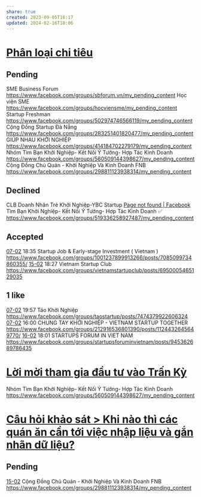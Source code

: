 ```yaml
---
share: true
created: 2023-09-05T16:17
updated: 2024-02-16T18:06
---
```


# [Phân loại chi tiêu](../../../../Tr%E1%BA%A5n%20K%E1%BB%B3/4%20Th%C3%A0nh%20ph%E1%BA%A9m/Truy%E1%BB%81n%20th%C3%B4ng/Ph%C3%A2n%20lo%E1%BA%A1i%20chi%20ti%C3%AAu.md)
## Pending
SME Business Forum https://www.facebook.com/groups/sbforum.vn/my_pending_content
Học viện SME https://www.facebook.com/groups/hocviensme/my_pending_content
Startup Freshman https://www.facebook.com/groups/502974746566119/my_pending_content
Cộng Đồng Startup Đà Nẵng https://www.facebook.com/groups/283251401820477/my_pending_content
GIÚP NHAU KHỞI NGHIỆP https://www.facebook.com/groups/414184702279179/my_pending_content
Nhóm Tìm Bạn Khởi Nghiệp- Kết Nối Ý Tưởng- Hợp Tác Kinh Doanh https://www.facebook.com/groups/560509144398627/my_pending_content
Cộng Đồng Chủ Quán - Khởi Nghiệp Và Kinh Doanh FNB https://www.facebook.com/groups/298811123938314/my_pending_content

## Declined
CLB Doanh Nhân Trẻ Khởi Nghiệp-YBC Startup [Page not found | Facebook](https://www.facebook.com/groups/854111068514353/my_declined_content)
Tìm Bạn Khởi Nghiệp- Kết Nối Ý Tưởng- Hợp Tác Kinh Doanh ✅ https://www.facebook.com/groups/519336258927487/my_pending_content

## Accepted
[07-02](07-02.md) 18:35 Startup Job & Early-stage Investment ( Vietnam ) https://www.facebook.com/groups/1001237899913266/posts/7085099734860355/
[15-02](15-02.md) 18:27 Vietnam Startup Club https://www.facebook.com/groups/vietnamstartupclub/posts/6950005465129035

## 1 like
[07-02](07-02.md) 19:57 Táo Khởi Nghiệp https://www.facebook.com/groups/taostartup/posts/7474379922606324
[07-02](07-02.md) 16:00 CHUNG TAY KHỞI NGHIỆP - VIETNAM STARTUP TOGETHER https://www.facebook.com/groups/212916536801390/posts/1124432645649770/
[16-02](16-02.md) 18:01 STARTUPS FORUM IN VIET NAM https://www.facebook.com/groups/startupsforuminvietnam/posts/945362689786435

# [Lời mời tham gia đầu tư vào Trấn Kỳ](../../../../Tr%E1%BA%A5n%20K%E1%BB%B3/4%20Th%C3%A0nh%20ph%E1%BA%A9m/Truy%E1%BB%81n%20th%C3%B4ng/L%E1%BB%9Di%20m%E1%BB%9Di%20tham%20gia%20%C4%91%E1%BA%A7u%20t%C6%B0%20v%C3%A0o%20Tr%E1%BA%A5n%20K%E1%BB%B3.md) 
Nhóm Tìm Bạn Khởi Nghiệp- Kết Nối Ý Tưởng- Hợp Tác Kinh Doanh https://www.facebook.com/groups/560509144398627/my_pending_content

# [Câu hỏi khảo sát > Khi nào thì các quán ăn cần tới việc nhập liệu và gắn nhãn dữ liệu?](../../../../Tr%E1%BA%A5n%20K%E1%BB%B3/4%20Th%C3%A0nh%20ph%E1%BA%A9m/Ng%C6%B0%E1%BB%9Di%20d%C3%B9ng/Ng%C6%B0%E1%BB%9Di%20d%C3%B9ng%20c%C3%A1%20nh%C3%A2n/Nhu%20c%E1%BA%A7u%20ph%C3%A2n%20lo%E1%BA%A1i%20t%E1%BB%B1%20%C4%91%E1%BB%99ng/C%C3%A2u%20h%E1%BB%8Fi%20kh%E1%BA%A3o%20s%C3%A1t.md#khi-nao-thi-cac-quan-an-can-toi-viec-nhap-lieu-va-gan-nhan-du-lieu)
## Pending
[15-02](15-02.md) Cộng Đồng Chủ Quán - Khởi Nghiệp Và Kinh Doanh FNB https://www.facebook.com/groups/298811123938314/my_pending_content